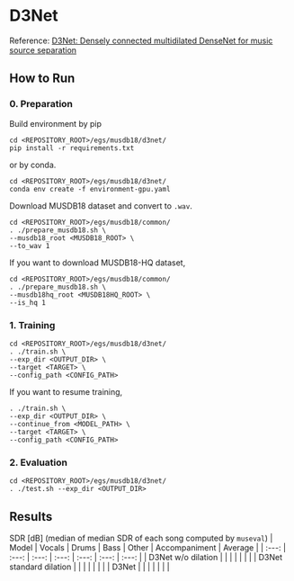 # D3Net
Reference: [D3Net: Densely connected multidilated DenseNet for music source separation](https://arxiv.org/abs/2010.01733)

## How to Run
### 0. Preparation
Build environment by pip
```
cd <REPOSITORY_ROOT>/egs/musdb18/d3net/
pip install -r requirements.txt
```
or by conda.
```
cd <REPOSITORY_ROOT>/egs/musdb18/d3net/
conda env create -f environment-gpu.yaml
```

Download MUSDB18 dataset and convert to `.wav`.
```
cd <REPOSITORY_ROOT>/egs/musdb18/common/
. ./prepare_musdb18.sh \
--musdb18_root <MUSDB18_ROOT> \
--to_wav 1
```
If you want to download MUSDB18-HQ dataset, 
```
cd <REPOSITORY_ROOT>/egs/musdb18/common/
. ./prepare_musdb18.sh \
--musdb18hq_root <MUSDB18HQ_ROOT> \
--is_hq 1
```

### 1. Training
```
cd <REPOSITORY_ROOT>/egs/musdb18/d3net/
. ./train.sh \
--exp_dir <OUTPUT_DIR> \
--target <TARGET> \
--config_path <CONFIG_PATH>
```

If you want to resume training,
```
. ./train.sh \
--exp_dir <OUTPUT_DIR> \
--continue_from <MODEL_PATH> \
--target <TARGET> \
--config_path <CONFIG_PATH>
```

### 2. Evaluation
```
cd <REPOSITORY_ROOT>/egs/musdb18/d3net/
. ./test.sh --exp_dir <OUTPUT_DIR>
```

## Results
SDR [dB] (median of median SDR of each song computed by `museval`)
| Model | Vocals | Drums | Bass | Other | Accompaniment | Average |
| :---: | :---: | :---: | :---: | :---: | :---: | :---: |
| D3Net w/o dilation |  |  |  |  |  |  |
| D3Net standard dilation |  |  |  |  |  |  |
| D3Net |  |  |  |  |  |  |